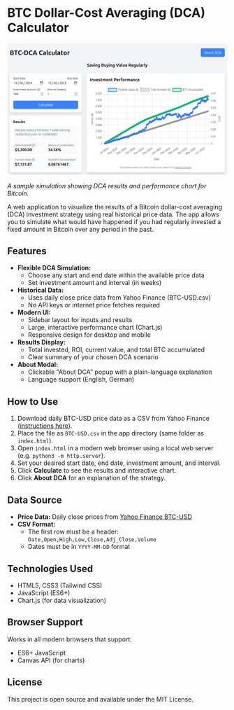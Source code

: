 # BTC Dollar-Cost Averaging (DCA) Calculator

![Screenshot of BTC-DCA Calculator](screenshot.png)

*A sample simulation showing DCA results and performance chart for Bitcoin.*

A web application to visualize the results of a Bitcoin dollar-cost averaging (DCA) investment strategy using real historical price data. The app allows you to simulate what would have happened if you had regularly invested a fixed amount in Bitcoin over any period in the past.

## Features

- **Flexible DCA Simulation:**
  - Choose any start and end date within the available price data
  - Set investment amount and interval (in weeks)
- **Historical Data:**
  - Uses daily close price data from Yahoo Finance (BTC-USD.csv)
  - No API keys or internet price fetches required
- **Modern UI:**
  - Sidebar layout for inputs and results
  - Large, interactive performance chart (Chart.js)
  - Responsive design for desktop and mobile
- **Results Display:**
  - Total invested, ROI, current value, and total BTC accumulated
  - Clear summary of your chosen DCA scenario
- **About Modal:**
  - Clickable "About DCA" popup with a plain-language explanation
  - Language support (English, German)

## How to Use

1. Download daily BTC-USD price data as a CSV from Yahoo Finance ([instructions here](https://finance.yahoo.com/quote/BTC-USD/history/?period1=1410912000&period2=1749952879)).
2. Place the file as `BTC-USD.csv` in the app directory (same folder as `index.html`).
3. Open `index.html` in a modern web browser using a local web server (e.g. `python3 -m http.server`).
4. Set your desired start date, end date, investment amount, and interval.
5. Click **Calculate** to see the results and interactive chart.
6. Click **About DCA** for an explanation of the strategy.

## Data Source

- **Price Data:** Daily close prices from [Yahoo Finance BTC-USD](https://finance.yahoo.com/quote/BTC-USD/history/?period1=1410912000&period2=1749952879)
- **CSV Format:**
  - The first row must be a header: `Date,Open,High,Low,Close,Adj_Close,Volume`
  - Dates must be in `YYYY-MM-DD` format

## Technologies Used

- HTML5, CSS3 (Tailwind CSS)
- JavaScript (ES6+)
- Chart.js (for data visualization)

## Browser Support

Works in all modern browsers that support:
- ES6+ JavaScript
- Canvas API (for charts)

## License

This project is open source and available under the MIT License. 